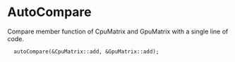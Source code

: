 # AutoCompare

Compare member function of CpuMatrix and GpuMatrix with a single line of code.
```
  autoCompare(&CpuMatrix::add, &GpuMatrix::add);
```

